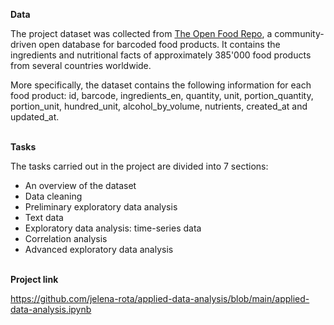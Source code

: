 **Data**

The project dataset was collected from [The Open Food Repo](https://www.foodrepo.org), a community-driven open database for barcoded food products. It contains the ingredients and nutritional facts of approximately 385'000 food products from several countries worldwide.

More specifically, the dataset contains the following information for each food product: id, barcode, ingredients_en, quantity, unit, portion_quantity, portion_unit, hundred_unit, alcohol_by_volume, nutrients, created_at and updated_at.
<br/><br/>

**Tasks**

The tasks carried out in the project are divided into 7 sections:

- An overview of the dataset
- Data cleaning
- Preliminary exploratory data analysis
- Text data
- Exploratory data analysis: time-series data
- Correlation analysis
- Advanced exploratory data analysis
<br/><br/>

**Project link**

https://github.com/jelena-rota/applied-data-analysis/blob/main/applied-data-analysis.ipynb
